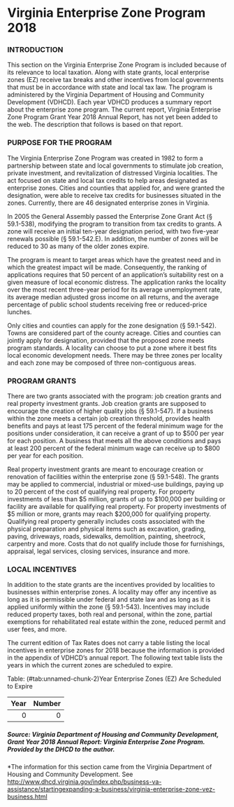 # Virginia Enterprise Zone Program 2018

### INTRODUCTION
This  section  on  the  Virginia  Enterprise  Zone  Program  is  included because of its relevance to local taxation. Along with  state  grants,  local  enterprise  zones  (EZ)  receive  tax  breaks  and  other  incentives  from  local  governments  that  must  be  in  accordance  with  state  and  local  tax  law.  The  program  is  administered  by  the  Virginia  Department  of  Housing  and  Community  Development  (VDHCD).  Each  year VDHCD produces a summary report about the enterprise zone program. The current report, Virginia Enterprise Zone Program Grant Year 2018 Annual Report, has not yet been added to the web. The description that follows is based on that report.

### PURPOSE FOR THE PROGRAM
The Virginia Enterprise Zone Program was created in 1982 to form a partnership between state and local governments to stimulate job creation, private investment, and revitalization of distressed Virginia localities. The act focused on state and local tax credits to help areas designated as enterprise zones. Cities and counties that applied for, and were granted the designation, were able to receive tax credits for businesses situated  in  the  zones.  Currently,  there  are  46  designated  enterprise zones in Virginia.

In  2005  the  General  Assembly  passed  the  Enterprise  Zone  Grant  Act  (§  59.1-538),  modifying  the  program  to  transition from tax credits to grants. A zone will receive an initial ten-year designation period, with two five-year renewals possible (§ 59.1-542.E). In addition, the number of zones will be reduced to 30 as many of the older zones expire.

The program is meant to target areas which have the greatest need and in which the greatest impact will be made. Consequently, the ranking of applications requires that 50 percent of an application’s suitability rest on a given measure of local economic distress. The application ranks the locality over the most recent three-year period for its average unemployment  rate,  its  average  median  adjusted  gross  income  on all returns, and the average percentage of public school students receiving free or reduced-price lunches.

Only  cities  and  counties  can  apply  for  the  zone  designation  (§  59.1-542).  Towns  are  considered  part  of  the  county  acreage.  Cities  and  counties  can  jointly  apply  for  designation, provided that the proposed zone meets program standards. A locality can choose to put a zone where it best fits local economic development needs. There may be three zones per locality and each zone may be composed of three non-contiguous areas.

### PROGRAM GRANTS 
There  are  two  grants  associated  with  the  program:  job  creation grants and real property investment grants. Job creation grants are supposed to encourage the creation of higher quality jobs (§ 59.1-547). If a business within the zone meets a certain job creation threshold, provides health benefits and pays at least 175 percent of the federal minimum wage for the positions under consideration, it can receive a grant of up to \$500 per year for each position. A business that meets all the above conditions and pays at least 200 percent of the federal minimum wage can receive up to $800 per year for each position.

Real property investment grants are meant to encourage creation or renovation of facilities within the enterprise zone (§  59.1-548).  The  grants  may  be  applied  to  commercial,  industrial or mixed-use buildings, paying up to 20 percent of the cost of qualifying real property. For property investments of less than \$5 million, grants of up to \$100,000 per building or facility are available for qualifying real property. For  property  investments  of  \$5  million  or  more,  grants  may  reach  $200,000  for  qualifying  property.  Qualifying  real  property  generally  includes  costs  associated  with  the  physical preparation and physical items such as excavation, grading, paving, driveways, roads, sidewalks, demolition, painting, sheetrock, carpentry and more. Costs that do not qualify  include  those  for  furnishings,  appraisal,  legal  services, closing services, insurance and more.

### LOCAL INCENTIVES
In addition to the state grants are the incentives provided by  localities to businesses within enterprise zones. A locality may offer any incentive as long as it is permissible under federal and state law and as long as it is applied uniformly within the zone (§ 59.1-543). Incentives may include reduced property taxes, both real and personal, within the zone, partial exemptions for rehabilitated real estate within the zone, reduced permit and user fees, and more.

The current edition of Tax Rates does not carry a table listing  the  local  incentives  in  enterprise  zones  for  2018  because  the  information  is  provided  in  the  appendix  of  VDHCD’s annual report. The following text table lists the years in which the current zones are scheduled to expire. 




Table: (\#tab:unnamed-chunk-2)Year Enterprise Zones (EZ) Are Scheduled to Expire

| Year| Number|
|----:|------:|
|    0|      0|
##### Source: Virginia Department of Housing and Community Development, Grant  Year  2018  Annual  Report:  Virginia  Enterprise  Zone  Program. Provided by the DHCD to the author.


*The information for this section came from the Virginia Department  of  Housing  and  Community  Development.  See  http://www.dhcd.virginia.gov/index.php/business-va-assistance/startingexpanding-a-business/virginia-enterprise-zone-vez-business.html
